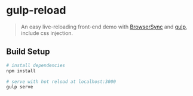 # gulp-reload

> An easy live-reloading front-end demo with [BrowserSync](http://browsersync.io)  and [gulp](https://github.com/gulpjs/gulp/blob/master/docs/recipes/server-with-livereload-and-css-injection.md), include css injection.

## Build Setup

``` bash
# install dependencies
npm install

# serve with hot reload at localhost:3000
gulp serve
